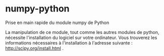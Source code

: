 # numpy-python
Prise en main rapide du module numpy de Python

La manipulation de ce module, tout comme les autres modules de python, nécessite l'installation du logiciel sur votre ordinateur. Vous trouverez les informations nécessaires à l'installation à l'adresse suivante : http://scipy.org/install.html .
